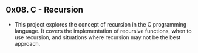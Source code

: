 ## 0x08. C - Recursion

- This project explores the concept of recursion in the C programming language. It covers the implementation of recursive functions, when to use recursion, and situations where recursion may not be the best approach.
